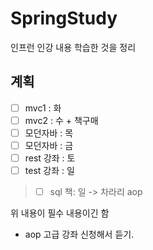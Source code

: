 # SpringStudy

인프런 인강 내용 학습한 것을 정리

## 계획

- [ ] mvc1 : 화  
- [ ] mvc2 : 수 + 책구매
- [ ] 모던자바 : 목
- [ ] 모던자바 : 금
- [ ] rest 강좌 : 토
- [ ] test 강좌 : 일
> - [ ] sql 책: 일 -> 차라리 aop

위 내용이 필수 내용이긴 함
+ aop 고급 강좌 신청해서 듣기.